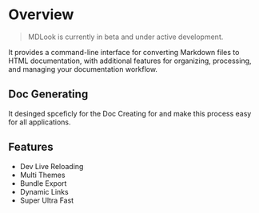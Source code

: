 <!--
{
	"nav_order": 1
}
-->

# Overview

> MDLook is currently in beta and under active development.

It provides a command-line interface for converting Markdown files to HTML documentation, with additional features for organizing, processing, and managing your documentation workflow.

## Doc Generating

It desinged spceficly for the Doc Creating for and make this process easy for all applications.

## Features

- Dev Live Reloading
- Multi Themes
- Bundle Export
- Dynamic Links
- Super Ultra Fast

